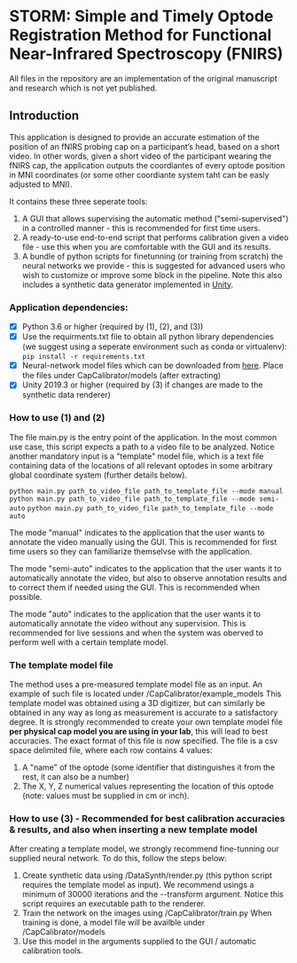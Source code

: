 # STORM: Simple and Timely Optode Registration Method for Functional Near-Infrared Spectroscopy (FNIRS)
All files in the repository are an implementation of the original manuscript and research which is not yet published.
## Introduction
This application is designed to provide an accurate estimation of the position of an fNIRS probing cap on a participant’s head, based on a short video. In other words, given a short video of the participant wearing the fNIRS cap, the application outputs the coordiantes of every optode position in MNI coordinates (or some other coordiante system taht can be easly adjusted to MNI).

It contains these three seperate tools:
1. A GUI that allows supervising the automatic method ("semi-supervised") in a controlled manner - this is recommended for first time users.
2. A ready-to-use end-to-end script that performs calibration given a video file - use this when you are comfortable with the GUI and its results.
3. A bundle of python scripts for finetunning (or training from scratch) the neural networks we provide - this is suggested for advanced users who wish to customize or improve some block in the pipeline. Note this also includes a synthetic data generator implemented in [Unity](https://unity.com/).

### Application dependencies:
-	[x] Python 3.6 or higher (required by (1), (2), and (3))
-	[x] Use the requirments.txt file to obtain all python library dependencies (we suggest using a seperate environment such as conda or virtualenv):
      `pip install -r requirements.txt`
- [x] Neural-network model files which can be downloaded from [here](https://www.cs.tau.ac.il/~yotamerel/models/storm_models.zip).
      Place the files under CapCalibrator/models (after extracting)
-	[x] Unity 2019.3 or higher (required by (3) if changes are made to the synthetic data renderer)

### How to use (1) and (2)

The file main.py is the entry point of the application. In the most common use case, this script expects a path to a video file to be analyzed. Notice another mandatory input is a "template" model file, which is a text file containing data of the locations of all relevant optodes in some arbitrary global coordinate system (further details below).

`python main.py path_to_video_file path_to_template_file --mode manual`
`python main.py path_to_video_file path_to_template_file --mode semi-auto`
`python main.py path_to_video_file path_to_template_file --mode auto`

The mode "manual" indicates to the application that the user wants to annotate the video manually using the GUI. This is recommended for first time users so they can familiarize themselvse with the application.


The mode "semi-auto" indicates to the application that the user wants it to automatically annotate the video, but also to observe annotation results and to correct them if needed using the GUI. This is recommended when possible.


The mode "auto" indicates to the application that the user wants it to automatically annotate the video without any supervision. This is recommended for live sessions and when the system was oberved to perform well with a certain template model.

### The template model file

The method uses a pre-measured template model file as an input. An example of such file is located under /CapCalibrator/example_models
This template model was obtained using a 3D digitizer, but can similarly be obtained in any way as long as measurement is accurate to a satisfactory degree.
It is strongly recommended to create your own template model file **per physical cap model you are using in your lab**, this will lead to best accuracies.
The exact format of this file is now specified.
The file is a csv space delimited file, where each row contains 4 values:
1. A "name" of the optode (some identifier that distinguishes it from the rest, it can also be a number)
2. The X, Y, Z numerical values representing the location of this optode (note: values must be supplied in cm or inch).

### How to use (3) - Recommended for best calibration accuracies & results, and also when inserting a new template model

After creating a template model, we strongly recommend fine-tunning our supplied neural network.
To do this, follow the steps below:

1. Create synthetic data using /DataSynth/render.py (this python script requires the template model as input).
   We recommend usings a minimum of 30000 iterations and the --transform argument. Notice this script requires an executable path to the renderer.
2. Train the network on the images using /CapCalibrator/train.py
   When training is done, a model file will be availble under /CapCalibrator/models
3. Use this model in the arguments supplied to the GUI / automatic calibration tools.
